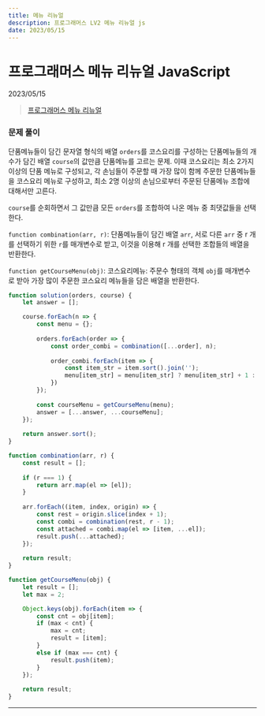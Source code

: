 ```yaml
---
title: 메뉴 리뉴얼
description: 프로그래머스 LV2 메뉴 리뉴얼 js 
date: 2023/05/15
---
```


# 프로그래머스 메뉴 리뉴얼 JavaScript
<div class="flex justify-end text-sm">2023/05/15</div>

> <a href="https://school.programmers.co.kr/learn/courses/30/lessons/72411" target="_blank" class="font-bold">프로그래머스 메뉴 리뉴얼</a>

### 문제 풀이
단품메뉴들이 담긴 문자열 형식의 배열 `orders`를 코스요리를 구성하는 단품메뉴들의 개수가 담긴 배열 `course`의 값만큼 단품메뉴를 고르는 문제. 이때 코스요리는 최소 2가지 이상의 단품 메뉴로 구성되고, 각 손님들이 주문할 때 가장 많이 함께 주문한 단품메뉴들을 코스요리 메뉴로 구성하고, 최소 2명 이상의 손님으로부터 주문된 단품메뉴 조합에 대해서만 고른다.  

`course`를 순회하면서 그 값만큼 모든 `orders`를 조합하여 나온 메뉴 중 최댓값들을 선택한다.  

`function combination(arr, r)`: 단품메뉴들이 담긴 배열 `arr`, 서로 다른 `arr` 중 r 개를 선택하기 위한 `r`를 매개변수로 받고, 이것을 이용해 r 개를 선택한 조합들의 배열을 반환한다.  

`function getCourseMenu(obj)`: 코스요리메뉴: 주문수 형태의 객체 `obj`를 매개변수로 받아 가장 많이 주문한 코스요리 메뉴들을 담은 배열을 반환한다.  


```js
function solution(orders, course) {
    let answer = [];

    course.forEach(n => {
        const menu = {};
        
        orders.forEach(order => {
            const order_combi = combination([...order], n);
            
            order_combi.forEach(item => {
                const item_str = item.sort().join('');
                menu[item_str] = menu[item_str] ? menu[item_str] + 1 : 1;
            })
        });
        
        const courseMenu = getCourseMenu(menu);
        answer = [...answer, ...courseMenu];
    });
    
    return answer.sort();
}

function combination(arr, r) {
    const result = [];
    
    if (r === 1) {
        return arr.map(el => [el]);
    }
    
    arr.forEach((item, index, origin) => {
        const rest = origin.slice(index + 1);
        const combi = combination(rest, r - 1);
        const attached = combi.map(el => [item, ...el]);
        result.push(...attached);
    });
    
    return result;
}

function getCourseMenu(obj) {
    let result = [];
    let max = 2;

    Object.keys(obj).forEach(item => {
        const cnt = obj[item];
        if (max < cnt) {
            max = cnt;
            result = [item];
        }
        else if (max === cnt) {
            result.push(item);
        }
    });
    
    return result;
}

```

---
